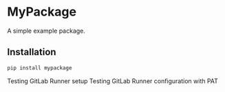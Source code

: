 # MyPackage

A simple example package.

## Installation

```bash
pip install mypackage
```
Testing GitLab Runner setup
Testing GitLab Runner configuration with PAT
